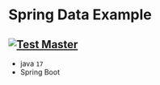 # Spring Data Example
[![Test Master](https://github.com/TsimurSh/jpa-test/actions/workflows/master.yml/badge.svg)](https://github.com/TsimurSh/jpa-test/actions/workflows/master.yml)
- 
- java `17`
- Spring Boot 

